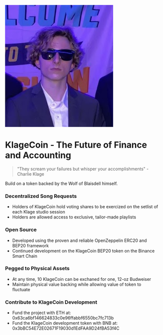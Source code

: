 <img src="logo.png" alt="OpenZeppelin" height="400px">

# **KlageCoin - The Future of Finance and Accounting**

> "They scream your failures but whisper your accomplishments" - Charlie Klage

Build on a token backed by the Wolf of Blaisdell himself.

### Decentralized Song Requests
* Holders of KlageCoin hold voting shares to be exercized on the setlist of each Klage studio session
* Holders are allowed access to exclusive, tailor-made playlists

### Open Source
* Developed using the proven and reliable OpenZeppelin ERC20 and BEP20 framework
* Continued development on the KlageCoin BEP20 token on the Binance Smart Chain

### Pegged to Physical Assets
* At any time, 10 KlageCoin can be exchaned for one, 12-oz Budweiser
* Maintain physical value backing while allowing value of token to fluctuate

### Contribute to KlageCoin Development
 * Fund the project with ETH at: 0x63ca6bf146624833c0e96ffabbf6550bc7fc713b
 * Fund the KlageCoin development token with BNB at: 0x3bBC54E72E02671F19030d1EdFAA9D24fBA53f4C

